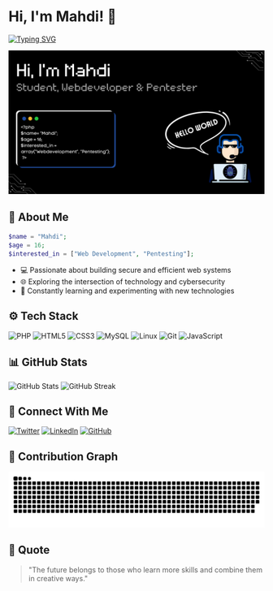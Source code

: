 <div align="left">

# Hi, I'm Mahdi! 👋
[![Typing SVG](https://readme-typing-svg.demolab.com?font=Press+Start+2P&size=30&duration=4000&pause=1000&color=blue&center=true&width=1000&height=100&lines=,+Student,Web+Developer,and+Pentester)](https://git.io/typing-svg)

![Hello World](./hello-world.png)

## 🌟 About Me

```php
$name = "Mahdi";
$age = 16;
$interested_in = ["Web Development", "Pentesting"];
```

- 💻 Passionate about building secure and efficient web systems
- 🌐 Exploring the intersection of technology and cybersecurity
- 🚀 Constantly learning and experimenting with new technologies

## ⚙️ Tech Stack

![PHP](https://img.shields.io/badge/PHP-%2300599C.svg?style=for-the-badge&logo=php&logoColor=white)
![HTML5](https://img.shields.io/badge/HTML5-%23E34F26.svg?style=for-the-badge&logo=html5&logoColor=white)
![CSS3](https://img.shields.io/badge/CSS3-%231572B6.svg?style=for-the-badge&logo=css3&logoColor=white)
![MySQL](https://img.shields.io/badge/MySQL-%2300f.svg?style=for-the-badge&logo=mysql&logoColor=white)
![Linux](https://img.shields.io/badge/Linux-%23FCC624.svg?style=for-the-badge&logo=linux&logoColor=black)
![Git](https://img.shields.io/badge/Git-%23F05033.svg?style=for-the-badge&logo=git&logoColor=white)
![JavaScript](https://img.shields.io/badge/JavaScript-%23F7DF1E.svg?style=for-the-badge&logo=javascript&logoColor=black)

## 📊 GitHub Stats

<img src="https://github-readme-stats.vercel.app/api?username=th3onu5&show_icons=true&theme=radical&hide_border=true&bg_color=0D1117&title_color=00ff00&icon_color=00ff00&text_color=00ff00&border_color=00ff00" width="48%" alt="GitHub Stats">
<img src="https://github-readme-streak-stats.herokuapp.com/?user=th3onu5&theme=chartreuse-dark&hide_border=true&background=0D1117&ring=00ff00&fire=00ff00&currStreakLabel=00ff00" width="48%" alt="GitHub Streak">

## 🤝 Connect With Me

[![Twitter](https://img.shields.io/badge/Twitter-%231DA1F2.svg?style=for-the-badge&logo=Twitter&logoColor=white)](https://twitter.com/yourhandle)
[![LinkedIn](https://img.shields.io/badge/LinkedIn-%230A66C2.svg?style=for-the-badge&logo=linkedin&logoColor=white)](https://linkedin.com/in/yourhandle)
[![GitHub](https://img.shields.io/badge/GitHub-%23181717.svg?style=for-the-badge&logo=github&logoColor=white)](https://github.com/TH3ONU5)

## 🐍 Contribution Graph

![Snake animation](https://raw.githubusercontent.com/platane/platane/output/github-contribution-grid-snake-dark.svg)

## 💭 Quote

> "The future belongs to those who learn more skills and combine them in creative ways."

</div>
